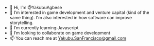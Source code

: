 - 👋 Hi, I’m @YakubuAgbese
- 👀 I’m interested in game development and venture capital (kind of the same thing). I'm also interested in how software can improve storytelling. 
- 🌱 I’m currently learning Javascript
- 💞️ I’m looking to collaborate on game development
- 📫 You can reach me at Yakubu.SanFrancisco@gmail.com

<!---
YakubuAgbese/YakubuAgbese is a ✨ special ✨ repository because its `README.md` (this file) appears on your GitHub profile.
You can click the Preview link to take a look at your changes.
--->
